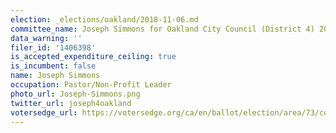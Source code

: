 ```yaml
---
election: _elections/oakland/2018-11-06.md
committee_name: Joseph Simmons for Oakland City Council (District 4) 2018
data_warning: ''
filer_id: '1406398'
is_accepted_expenditure_ceiling: true
is_incumbent: false
name: Joseph Simmons
occupation: Pastor/Non-Profit Leader
photo_url: Joseph-Simmons.png
twitter_url: joseph4oakland
votersedge_url: https://votersedge.org/ca/en/ballot/election/area/73/contests/contest/17340/candidate/139760?&county=alameda%20county&election_authority_id=1
---
```

